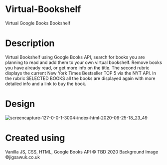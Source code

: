 # Virtual-Bookshelf
Virtual Google Books Bookshelf

# Description
Virtual Bookshelf using Google Books API, search for books you are planning to read and add them to your own virtual bookshelf. Remove books you have already read, or get more info on the title.
The second rubric displays the current New York Times Bestseller TOP 5 via the NYT API.
In the rubric SELECTED BOOKS all the books are displayed again with more detailed info and a link to buy the book.


# Design
![screencapture-127-0-0-1-3004-index-html-2020-06-25-18_23_49](https://user-images.githubusercontent.com/58664635/85760381-10f4e280-b712-11ea-9680-ce2de373a87b.png)

# Created using
 Vanilla JS, CSS, HTML, Google Books API
 © TBD 2020
 Background Image ©jigsawuk.co.uk
 

